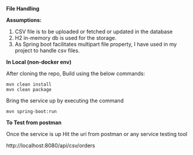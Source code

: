 **File Handling**

**Assumptions:**

1. CSV file is to be uploaded or fetched or updated in the database
2. H2 in-memory db is used for the storage.
3. As Spring boot facilitates multipart file property, I have used in my project to handle csv files.


**In Local (non-docker env)**

After cloning the repo, Build using the below commands:

    mvn clean install
    mvn clean package
    
Bring the service up by executing the command

    mvn spring-boot:run

**To Test from postman**

Once the service is up Hit the uri from postman or any service testing tool

  http://localhost:8080/api/csv/orders